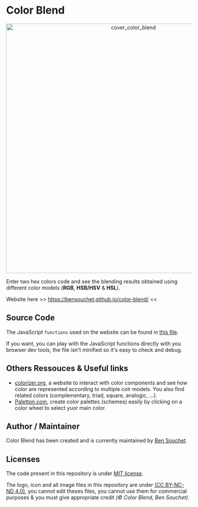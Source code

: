 # Color Blend

<p align="center"><a href="https://bensouchet.github.io/color-blend/"><img width="675" alt="cover_color_blend" src="https://user-images.githubusercontent.com/17025808/156934471-d31078c7-06d3-4c50-b606-3b574452f236.png"></a></p>

Enter two hex colors code and see the blending results obtained using different color models (**RGB**,  **HSB/HSV** & **HSL**).

Website here >> https://bensouchet.github.io/color-blend/ <<

## Source Code

The JavaScript `functions` used on the website can be found in [this file](https://github.com/BenSouchet/color-blend/blob/main/assets/js/main.js).

If you want, you can play with the JavaScript functions directly with you browser dev tools, the file isn't minified so it's easy to check and debug.

## Others Ressouces & Useful links
 - [colorizer.org](http://colorizer.org/), a website to interact with color components and see how color are represented according to multiple colr models. You also find related colors (complementary, triad, square, analogic, ...).
 - [Paletton.com](https://paletton.com/), create color palettes (schemes) easily by clicking on a color wheel to select yuor main color.

## Author / Maintainer

Color Blend has been created and is currently maintained by [Ben Souchet](https://github.com/BenSouchet).

## Licenses

The code present in this repository is under [MIT license](https://github.com/BenSouchet/color-blend/blob/main/LICENSE).

The logo, icon and all image files in this repository are under [(CC BY-NC-ND 4.0)](https://creativecommons.org/licenses/by-nc-nd/4.0/), you cannot edit theses files, you cannot use them for commercial purposes & you must give appropriate credit *(© Color Blend, Ben Souchet)*.
